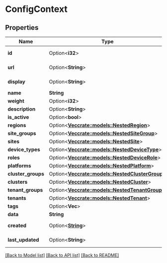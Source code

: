 # ConfigContext

## Properties

Name | Type | Description | Notes
------------ | ------------- | ------------- | -------------
**id** | Option<**i32**> |  | [optional][readonly]
**url** | Option<**String**> |  | [optional][readonly]
**display** | Option<**String**> |  | [optional][readonly]
**name** | **String** |  | 
**weight** | Option<**i32**> |  | [optional]
**description** | Option<**String**> |  | [optional]
**is_active** | Option<**bool**> |  | [optional]
**regions** | Option<[**Vec<crate::models::NestedRegion>**](NestedRegion.md)> |  | [optional]
**site_groups** | Option<[**Vec<crate::models::NestedSiteGroup>**](NestedSiteGroup.md)> |  | [optional]
**sites** | Option<[**Vec<crate::models::NestedSite>**](NestedSite.md)> |  | [optional]
**device_types** | Option<[**Vec<crate::models::NestedDeviceType>**](NestedDeviceType.md)> |  | [optional]
**roles** | Option<[**Vec<crate::models::NestedDeviceRole>**](NestedDeviceRole.md)> |  | [optional]
**platforms** | Option<[**Vec<crate::models::NestedPlatform>**](NestedPlatform.md)> |  | [optional]
**cluster_groups** | Option<[**Vec<crate::models::NestedClusterGroup>**](NestedClusterGroup.md)> |  | [optional]
**clusters** | Option<[**Vec<crate::models::NestedCluster>**](NestedCluster.md)> |  | [optional]
**tenant_groups** | Option<[**Vec<crate::models::NestedTenantGroup>**](NestedTenantGroup.md)> |  | [optional]
**tenants** | Option<[**Vec<crate::models::NestedTenant>**](NestedTenant.md)> |  | [optional]
**tags** | Option<**Vec<String>**> |  | [optional]
**data** | **String** |  | 
**created** | Option<[**String**](string.md)> |  | [optional][readonly]
**last_updated** | Option<**String**> |  | [optional][readonly]

[[Back to Model list]](../README.md#documentation-for-models) [[Back to API list]](../README.md#documentation-for-api-endpoints) [[Back to README]](../README.md)


